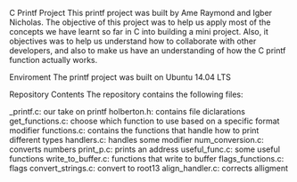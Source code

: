 C Printf Project
This printf project was built by Ame Raymond and Igber Nicholas. The objective of this project was to help us apply most of the concepts we have learnt so far in C into building a mini project. Also, it objectives was to help us understand how to collaborate with other developers, and also to make us have an understanding of how the C printf function actually works.

Enviroment
The printf project was built on Ubuntu 14.04 LTS

Repository Contents
The repository contains the following files:

_printf.c: our take on printf
holberton.h: contains file diclarations
get_functions.c: choose which function to use based on a specific format modifier
functions.c: contains the functions that handle how to print different types
handlers.c: handles some modifier
num_conversion.c: converts numbers
print_p.c: prints an address
useful_func.c: some useful functions
write_to_buffer.c: functions that write to buffer
flags_functions.c: flags
convert_strings.c: convert to root13
align_handler.c: corrects alligment
